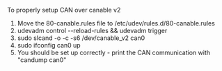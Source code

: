 To properly setup CAN over canable v2

1) Move the 80-canable.rules file to /etc/udev/rules.d/80-canable.rules
2) udevadm control --reload-rules && udevadm trigger
3) sudo slcand -o -c -s6 /dev/canable_v2 can0
4) sudo ifconfig can0 up
5) You should be set up correctly - print the CAN communication with "candump can0"